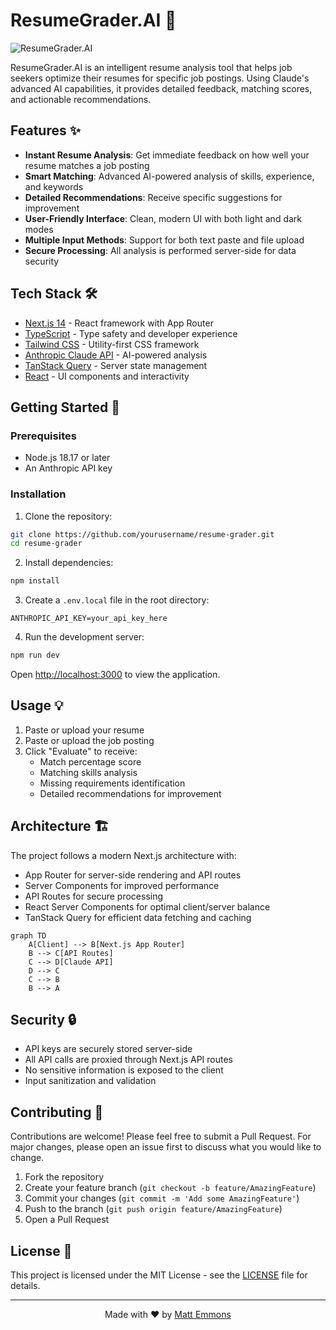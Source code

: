 # ResumeGrader.AI 📝

![ResumeGrader.AI](https://raw.githubusercontent.com/yourusername/resume-grader/main/public/demo.png)

ResumeGrader.AI is an intelligent resume analysis tool that helps job seekers optimize their resumes for specific job postings. Using Claude's advanced AI capabilities, it provides detailed feedback, matching scores, and actionable recommendations.

## Features ✨

- **Instant Resume Analysis**: Get immediate feedback on how well your resume matches a job posting
- **Smart Matching**: Advanced AI-powered analysis of skills, experience, and keywords
- **Detailed Recommendations**: Receive specific suggestions for improvement
- **User-Friendly Interface**: Clean, modern UI with both light and dark modes
- **Multiple Input Methods**: Support for both text paste and file upload
- **Secure Processing**: All analysis is performed server-side for data security

## Tech Stack 🛠️

- [Next.js 14](https://nextjs.org/) - React framework with App Router
- [TypeScript](https://www.typescriptlang.org/) - Type safety and developer experience
- [Tailwind CSS](https://tailwindcss.com/) - Utility-first CSS framework
- [Anthropic Claude API](https://www.anthropic.com/claude) - AI-powered analysis
- [TanStack Query](https://tanstack.com/query/latest) - Server state management
- [React](https://react.dev/) - UI components and interactivity

## Getting Started 🚀

### Prerequisites

- Node.js 18.17 or later
- An Anthropic API key

### Installation

1. Clone the repository:
```bash
git clone https://github.com/yourusername/resume-grader.git
cd resume-grader
```

2. Install dependencies:
```bash
npm install
```

3. Create a `.env.local` file in the root directory:
```env
ANTHROPIC_API_KEY=your_api_key_here
```

4. Run the development server:
```bash
npm run dev
```

Open [http://localhost:3000](http://localhost:3000) to view the application.

## Usage 💡

1. Paste or upload your resume
2. Paste or upload the job posting
3. Click "Evaluate" to receive:
   - Match percentage score
   - Matching skills analysis
   - Missing requirements identification
   - Detailed recommendations for improvement

## Architecture 🏗️

The project follows a modern Next.js architecture with:

- App Router for server-side rendering and API routes
- Server Components for improved performance
- API Routes for secure processing
- React Server Components for optimal client/server balance
- TanStack Query for efficient data fetching and caching

```mermaid
graph TD
    A[Client] --> B[Next.js App Router]
    B --> C[API Routes]
    C --> D[Claude API]
    D --> C
    C --> B
    B --> A
```

## Security 🔒

- API keys are securely stored server-side
- All API calls are proxied through Next.js API routes
- No sensitive information is exposed to the client
- Input sanitization and validation

## Contributing 🤝

Contributions are welcome! Please feel free to submit a Pull Request. For major changes, please open an issue first to discuss what you would like to change.

1. Fork the repository
2. Create your feature branch (`git checkout -b feature/AmazingFeature`)
3. Commit your changes (`git commit -m 'Add some AmazingFeature'`)
4. Push to the branch (`git push origin feature/AmazingFeature`)
5. Open a Pull Request

## License 📄

This project is licensed under the MIT License - see the [LICENSE](LICENSE) file for details.

---

<p align="center">
  Made with ❤️ by <a href="https://github.com/fantods">Matt Emmons</a>
</p>
